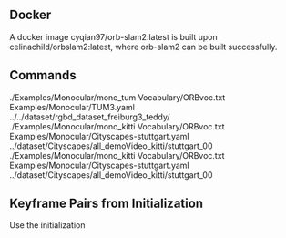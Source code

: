 ## Docker
A docker image cyqian97/orb-slam2:latest is built upon celinachild/orbslam2:latest, where orb-slam2 can be built successfully.

## Commands
./Examples/Monocular/mono_tum Vocabulary/ORBvoc.txt Examples/Monocular/TUM3.yaml ../../dataset/rgbd_dataset_freiburg3_teddy/
./Examples/Monocular/mono_kitti Vocabulary/ORBvoc.txt Examples/Monocular/Cityscapes-stuttgart.yaml ../dataset/Cityscapes/all_demoVideo_kitti/stuttgart_00
./Examples/Monocular/mono_kitti Vocabulary/ORBvoc.txt Examples/Monocular/Cityscapes-stuttgart.yaml ../dataset/Cityscapes/all_demoVideo_kitti/stuttgart_00

## Keyframe Pairs from Initialization
Use the initialization 
